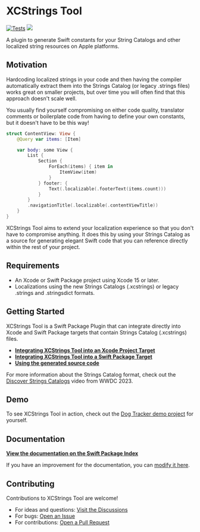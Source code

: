 # XCStrings Tool

[![Tests](https://github.com/liamnichols/xcstrings-tool/actions/workflows/tests.yml/badge.svg)](https://github.com/liamnichols/xcstrings-tool/actions/workflows/tests.yml)
[![](https://img.shields.io/endpoint?url=https%3A%2F%2Fswiftpackageindex.com%2Fapi%2Fpackages%2Fliamnichols%2Fxcstrings-tool%2Fbadge%3Ftype%3Dswift-versions)](https://swiftpackageindex.com/liamnichols/xcstrings-tool)

A plugin to generate Swift constants for your String Catalogs and other localized string resources on Apple platforms.

## Motivation

Hardcoding localized strings in your code and then having the compiler automatically extract them into the Strings Catalog (or legacy .strings files) works great on smaller projects, but over time you will often find that this approach doesn't scale well.

You usually find yourself compromising on either code quality, translator comments or boilerplate code from having to define your own constants, but it doesn't have to be this way!

```swift
struct ContentView: View {
    @Query var items: [Item]

    var body: some View {
        List {
            Section {
                ForEach(items) { item in
                    ItemView(item)
                }
            } footer: {
                Text(.localizable(.footerText(items.count)))
            }
        }
        .navigationTitle(.localizable(.contentViewTitle))
    }
}
```

XCStrings Tool aims to extend your localization experience so that you don't have to compromise anything. It does this by using your Strings Catalog as a source for generating elegant Swift code that you can reference directly within the rest of your project.

## Requirements

- An Xcode or Swift Package project using Xcode 15 or later.
- Localizations using the new Strings Catalogs (.xcstrings) or legacy .strings and .stringsdict formats.

## Getting Started

XCStrings Tool is a Swift Package Plugin that can integrate directly into Xcode and Swift Package targets that contain Strings Catalog (.xcstrings) files.

- [**Integrating XCStrings Tool into an Xcode Project Target**](https://swiftpackageindex.com/liamnichols/xcstrings-tool/documentation/documentation/integrating-xcstrings-tool-into-an-xcode-project-target)
- [**Integrating XCStrings Tool into a Swift Package Target**](https://swiftpackageindex.com/liamnichols/xcstrings-tool/documentation/documentation/integrating-xcstrings-tool-into-a-swift-package-target)
- [**Using the generated source code**](https://swiftpackageindex.com/liamnichols/xcstrings-tool/documentation/documentation/using-the-generated-source-code)

For more information about the Strings Catalog format, check out the [Discover Strings Catalogs](https://developer.apple.com/videos/play/wwdc2023/10155/) video from WWDC 2023.

## Demo

To see XCStrings Tool in action, check out the [Dog Tracker demo project](https://github.com/liamnichols/xcstrings-tool-demo) for yourself.

## Documentation

[**View the documentation on the Swift Package Index**](https://swiftpackageindex.com/liamnichols/xcstrings-tool/documentation/documentation)

If you have an improvement for the documentation, you can [modify it here](./Sources/Documentation/XCStringsToolPlugin.docc).

## Contributing

Contributions to XCStrings Tool are welcome!

- For ideas and questions: [Visit the Discussions](https://github.com/liamnichols/xcstrings-tool/discussions)
- For bugs: [Open an Issue](https://github.com/liamnichols/xcstrings-tool/issues/choose)
- For contributions: [Open a Pull Request](https://github.com/liamnichols/xcstrings-tool/compare)
